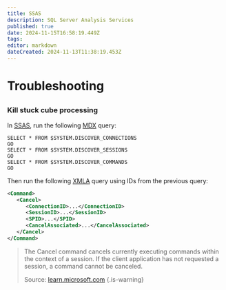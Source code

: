 ```yaml
---
title: SSAS
description: SQL Server Analysis Services
published: true
date: 2024-11-15T16:58:19.449Z
tags: 
editor: markdown
dateCreated: 2024-11-13T11:38:19.453Z
---
```


# Troubleshooting
## 
### Kill stuck cube processing
In [SSAS](/en/software/sql-server/ssas), run the following [MDX](/en/language/mdx) query:
```mdx
SELECT * FROM $SYSTEM.DISCOVER_CONNECTIONS
GO
SELECT * FROM $SYSTEM.DISCOVER_SESSIONS
GO
SELECT * FROM $SYSTEM.DISCOVER_COMMANDS
GO
```

Then run the following [XMLA](/en/language/xmla) query using IDs from the previous query:
```xml
<Command>  
   <Cancel>  
      <ConnectionID>...</ConnectionID>  
      <SessionID>...</SessionID>  
      <SPID>...</SPID>  
      <CancelAssociated>...</CancelAssociated>  
   </Cancel>  
</Command>  
```

> The Cancel command cancels currently executing commands within the context of a session. If the client application has not requested a session, a command cannot be canceled.
> 
> Source: [learn.microsoft.com](https://learn.microsoft.com/en-us/analysis-services/xmla/xml-elements-commands/cancel-element-xmla?view=asallproducts-allversions#remarks)
{.is-warning}